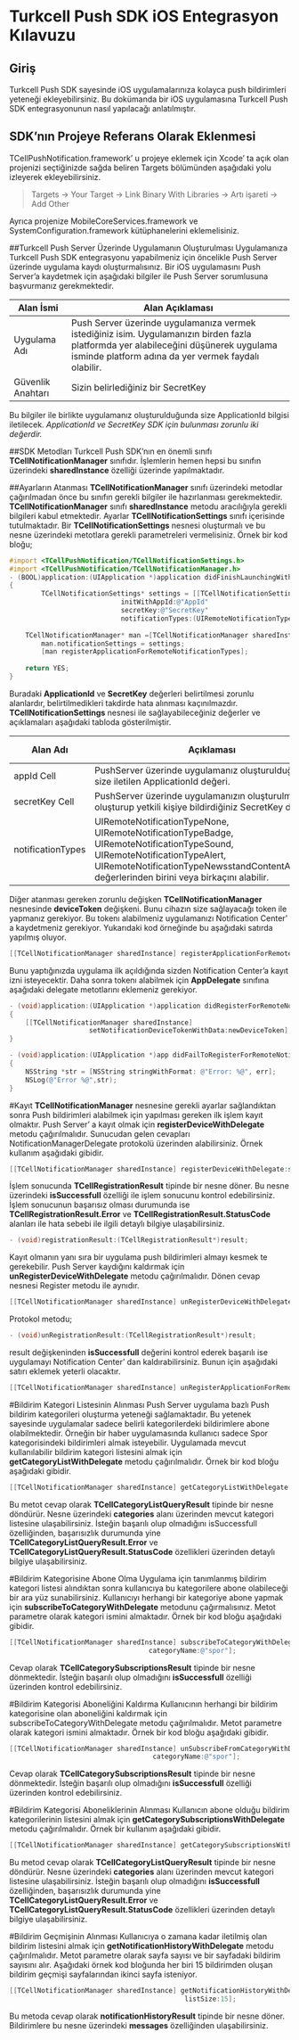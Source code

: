 # Turkcell Push SDK iOS Entegrasyon Kılavuzu


## Giriş

Turkcell Push SDK sayesinde iOS uygulamalarınıza kolayca push bildirimleri yeteneği ekleyebilirsiniz. Bu dokümanda bir iOS uygulamasına Turkcell Push SDK entegrasyonunun nasıl yapılacağı anlatılmıştır.

## SDK’nın Projeye Referans Olarak Eklenmesi
TCellPushNotification.framework’ u projeye eklemek için Xcode’ ta açık olan projenizi seçtiğinizde sağda beliren Targets bölümünden aşağıdaki yolu izleyerek ekleyebilirsiniz.

 
> Targets -> Your Target -> Link Binary With Libraries -> Artı işareti -> Add Other

Ayrıca projenize MobileCoreServices.framework ve SystemConfiguration.framework kütüphanelerini eklemelisiniz.

##Turkcell Push Server Üzerinde Uygulamanın Oluşturulması
Uygulamanıza Turkcell Push SDK entegrasyonu yapabilmeniz için öncelikle Push Server üzerinde uygulama kaydı oluşturmalısınız. Bir iOS uygulamasını Push Server’a kaydetmek için aşağıdaki bilgiler ile Push Server sorumlusuna başvurmanız gerekmektedir. 

Alan İsmi | Alan Açıklaması  
------------ | ------------- 
Uygulama Adı | Push Server üzerinde uygulamanıza vermek istediğiniz isim. Uygulamanızın birden fazla platformda yer alabileceğini düşünerek uygulama isminde platform adına da yer vermek faydalı olabilir.   
Güvenlik Anahtarı | Sizin belirlediğiniz bir SecretKey  

Bu bilgiler ile birlikte uygulamanız oluşturulduğunda size ApplicationId bilgisi iletilecek. *ApplicationId ve SecretKey SDK için bulunması zorunlu iki değerdir.*

##SDK Metodları
Turkcell Push SDK’nın en önemli sınıfı **TCellNotificationManager** sınıfıdır. İşlemlerin hemen hepsi bu sınıfın üzerindeki **sharedInstance** özelliği üzerinde yapılmaktadır.


##Ayarların Atanması
**TCellNotificationManager** sınıfı üzerindeki metodlar çağırılmadan önce bu sınıfın gerekli bilgiler ile hazırlanması gerekmektedir. **TCellNotificationManager** sınıfı **sharedInstance** metodu aracılığıyla gerekli bilgileri kabul etmektedir. Ayarlar  **TCellNotificationSettings** sınıfı içerisinde tutulmaktadır. Bir **TCellNotificationSettings** nesnesi oluşturmalı ve bu nesne üzerindeki metotlara gerekli parametreleri vermelisiniz. Örnek bir kod bloğu;


```objective-c
#import <TCellPushNotification/TCellNotificationSettings.h>
#import <TCellPushNotification/TCellNotificationManager.h>
- (BOOL)application:(UIApplication *)application didFinishLaunchingWithOptions:(NSDictionary *)launchOptions
{
        TCellNotificationSettings* settings = [[TCellNotificationSettings alloc]
 							initWithAppId:@"AppId" 
							secretKey:@"SecretKey"
							notificationTypes:(UIRemoteNotificationTypeBadge | UIRemoteNotificationTypeAlert | UIRemoteNotificationTypeSound)];
    
	TCellNotificationManager* man =[TCellNotificationManager sharedInstance];
    	man.notificationSettings = settings;
    	[man registerApplicationForRemoteNotificationTypes];
    
	return YES;
}
```

Buradaki **ApplicationId** ve **SecretKey** değerleri belirtilmesi zorunlu alanlardır, belirtilmedikleri takdirde hata alınması kaçınılmazdır. 
**TCellNotificationSettings** nesnesi ile sağlayabileceğiniz değerler ve açıklamaları aşağıdaki tabloda gösterilmiştir.


Alan Adı | Açıklaması | Zorunlu mu ?
------------ | ------------- | ------------
appId Cell | PushServer üzerinde uygulamanız oluşturulduğunda size iletilen ApplicationId değeri.   | Evet
secretKey Cell | PushServer üzerinde uygulamanızın oluşturulması için oluşturup yetkili kişiye bildirdiğiniz SecretKey değeri.  | Evet
notificationTypes|UIRemoteNotificationTypeNone, UIRemoteNotificationTypeBadge, UIRemoteNotificationTypeSound, UIRemoteNotificationTypeAlert, UIRemoteNotificationTypeNewsstandContentAvailability değerlerinden birini veya birkaçını alabilir. | Evet


Diğer atanması gereken zorunlu değişken **TCellNotificationManager** nesnesinde **deviceToken** değişkeni. Bunu cihazın size sağlayacağı token ile yapmanız gerekiyor. Bu tokenı alabilmeniz uygulamanızı Notification Center’ a kaydetmeniz gerekiyor. Yukarıdaki kod örneğinde bu aşağıdaki satırda yapılmış oluyor.

```objective-c
[[TCellNotificationManager sharedInstance] registerApplicationForRemoteNotificationTypes];
```

Bunu yaptığınızda uygulama ilk açıldığında sizden Notification Center’a kayıt izni isteyecektir. Daha sonra tokenı alabilmek için **AppDelegate** sınıfına aşağıdaki delegate metotlarını eklemeniz gerekiyor.

```objective-c
- (void)application:(UIApplication *)application didRegisterForRemoteNotificationsWithDeviceToken:(NSData *)newDeviceToken
{
    [[TCellNotificationManager sharedInstance] 
					setNotificationDeviceTokenWithData:newDeviceToken];
}

- (void)application:(UIApplication *)app didFailToRegisterForRemoteNotificationsWithError:(NSError *)err
{
    NSString *str = [NSString stringWithFormat: @"Error: %@", err];
    NSLog(@"Error %@",str);
}
```

#Kayıt
**TCellNotificationManager** nesnesine gerekli ayarlar sağlandıktan sonra Push bildirimleri alabilmek için yapılması gereken ilk işlem kayıt olmaktır. Push Server’ a kayıt olmak için **registerDeviceWithDelegate** metodu çağırılmalıdır. Sunucudan gelen cevapları NotificationManagerDelegate protokolü üzerinden alabilirsiniz. Örnek kullanım aşağıdaki gibidir. 

```objective-c
[[TCellNotificationManager sharedInstance] registerDeviceWithDelegate:self customID:@"myCustomID" genericParam:@"myGenericParam"];
```
İşlem sonucunda **TCellRegistrationResult** tipinde bir nesne döner. Bu nesne üzerindeki **isSuccessfull** özelliği ile işlem sonucunu kontrol edebilirsiniz. İşlem sonucunun başarısız olması durumunda ise **TCellRegistrationResult.Error** ve **TCellRegistrationResult.StatusCode** alanları ile hata sebebi ile ilgili detaylı bilgiye ulaşabilirsiniz. 
```objective-c
- (void)registrationResult:(TCellRegistrationResult*)result;
```

Kayıt olmanın yanı sıra bir uygulama push bildirimleri almayı kesmek te gerekebilir. Push Server kaydığını kaldırmak için **unRegisterDeviceWithDelegate** metodu çağırılmalıdır. Dönen cevap nesnesi Register metodu ile aynıdır. 

```objective-c
[[TCellNotificationManager sharedInstance] unRegisterDeviceWithDelegate:self];
```
Protokol metodu;
```objective-c
- (void)unRegistrationResult:(TCellRegistrationResult*)result;
```
result değişkeninden **isSuccessfull** değerini kontrol ederek başarılı ise uygulamayı Notification Center’ dan kaldırabilirsiniz. Bunun için aşağıdaki satırı eklemek yeterli olacaktır.
```objective-c
[[TCellNotificationManager sharedInstance] unRegisterApplicationForRemoteNotificationTypes];
```
#Bildirim Kategori Listesinin Alınması
Push Server uygulama bazlı Push bildirim kategorileri oluşturma yeteneği sağlamaktadır. Bu yetenek sayesinde uygulamalar sadece belirli kategorilerdeki bildirimlere abone olabilmektedir. Örneğin bir haber uygulamasında kullanıcı sadece Spor kategorisindeki bildirimleri almak isteyebilir. Uygulamada mevcut kullanılabilir bildirim kategori listesini almak için **getCategoryListWithDelegate** metodu çağırılmalıdır. Örnek bir kod bloğu aşağıdaki gibidir. 

```objective-c
[[TCellNotificationManager sharedInstance] getCategoryListWithDelegate:self];
```
Bu metot cevap olarak **TCellCategoryListQueryResult** tipinde bir nesne döndürür. Nesne üzerindeki **categories** alanı üzerinden mevcut kategori listesine ulaşabilirsiniz. İsteğin başarılı olup olmadığını isSuccessfull özelliğinden, başarısızlık durumunda yine **TCellCategoryListQueryResult.Error** ve **TCellCategoryListQueryResult.StatusCode** özellikleri üzerinden detaylı bilgiye ulaşabilirsiniz. 

#Bildirim Kategorisine Abone Olma
Uygulama için tanımlanmış bildirim kategori listesi alındıktan sonra kullanıcıya bu kategorilere abone olabileceği bir ara yüz sunabilirsiniz. Kullanıcıyı herhangi bir kategoriye abone yapmak için **subscribeToCategoryWithDelegate** metodunu çağırmalısınız. Metot parametre olarak kategori ismini almaktadır. Örnek bir kod bloğu aşağıdaki gibidir. 

```objective-c
[[TCellNotificationManager sharedInstance] subscribeToCategoryWithDelegate:self
      							   categoryName:@"spor"];
```
Cevap olarak **TCellCategorySubscriptionsResult** tipinde bir nesne dönmektedir. İsteğin başarılı olup olmadığını **isSuccessfull** özelliği üzerinden kontrol edebilirsiniz. 

#Bildirim Kategorisi Aboneliğini Kaldırma
Kullanıcının herhangi bir bildirim kategorisine olan aboneliğini kaldırmak için subscribeToCategoryWithDelegate metodu çağırılmalıdır. Metot parametre olarak kategori ismini almaktadır. Örnek bir kod bloğu aşağıdaki gibidir. 

```objective-c
[[TCellNotificationManager sharedInstance] unSubscribeFromCategoryWithDelegate:self  
    								categoryName:@"spor"];
```
Cevap olarak **TCellCategorySubscriptionsResult** tipinde bir nesne dönmektedir. İsteğin başarılı olup olmadığını **isSuccessfull** özelliği üzerinden kontrol edebilirsiniz. 

#Bildirim Kategorisi Aboneliklerinin Alınması
Kullanıcın abone olduğu bildirim kategorilerinin listesini almak için **getCategorySubscriptionsWithDelegate** metodu çağırılmalıdır. Örnek bir kullanım aşağıdaki gibidir. 
```objective-c
[[TCellNotificationManager sharedInstance] getCategorySubscriptionsWithDelegate:self];
```
Bu metod cevap olarak **TCellCategoryListQueryResult** tipinde bir nesne döndürür. Nesne üzerindeki **categories** alanı üzerinden mevcut kategori listesine ulaşabilirsiniz. İsteğin başarılı olup olmadığını **isSuccessfull** özelliğinden, başarısızlık durumunda yine **TCellCategoryListQueryResult.Error** ve **TCellCategoryListQueryResult.StatusCode** özellikleri üzerinden detaylı bilgiye ulaşabilirsiniz. 

#Bildirim Geçmişinin Alınması
Kullanıcıya o zamana kadar iletilmiş olan bildirim listesini almak için **getNotificationHistoryWithDelegate** metodu çağırılmalıdır. Metot parametre olarak sayfa sayısı ve bir sayfadaki bildirim sayısını alır. Aşağıdaki örnek kod bloğunda her biri 15 bildirimden oluşan bildirim geçmişi sayfalarından ikinci sayfa isteniyor. 
```objective-c
[[TCellNotificationManager sharedInstance] getNotificationHistoryWithDelegate:self offSet:2
           									listSize:15];
```

Bu metoda cevap olarak **notificationHistoryResult** tipinde bir nesne döner. Bildirimlere bu nesne üzerindeki **messages** özelliğinden ulaşabilirsiniz. 

